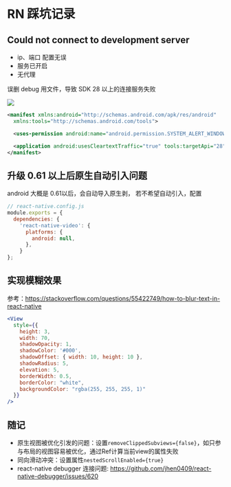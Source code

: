 # RN 踩坑记录

## Could not connect to development server

- ip、端口 配置无误
- 服务已开启
- 无代理

误删 debug 用文件，导致 SDK 28 以上的连接服务失败

![](../../../image/技术总结/RN/trap/connent-server-error-debug-file.png)

```xml
<manifest xmlns:android="http://schemas.android.com/apk/res/android"
  xmlns:tools="http://schemas.android.com/tools">

  <uses-permission android:name="android.permission.SYSTEM_ALERT_WINDOW"/>

  <application android:usesCleartextTraffic="true" tools:targetApi="28" tools:ignore="GoogleAppIndexingWarning" />
</manifest>

```

## 升级 0.61 以上后原生自动引入问题

android 大概是 0.61以后，会自动导入原生剥， 若不希望自动引入，配置

```js
// react-native.config.js
module.exports = {
  dependencies: {
    'react-native-video': {
      platforms: {
        android: null,
      },
    }
};
```
## 实现模糊效果

参考：https://stackoverflow.com/questions/55422749/how-to-blur-text-in-react-native

```jsx
<View
  style={{
    height: 3,
    width: 70,
    shadowOpacity: 1,
    shadowColor: '#000',
    shadowOffset: { width: 10, height: 10 },
    shadowRadius: 5,
    elevation: 5,
    borderWidth: 0.5,
    borderColor: "white",
    backgroundColor: "rgba(255, 255, 255, 1)"
  }}
/>
```
## 随记

- 原生视图被优化引发的问题：设置`removeClippedSubviews={false}`，如只参与布局的视图容易被优化，通过Ref计算当前view的属性失败
- 同向滑动冲突：设置属性`nestedScrollEnabled={true}`
- react-native debugger 连接问题: https://github.com/jhen0409/react-native-debugger/issues/620